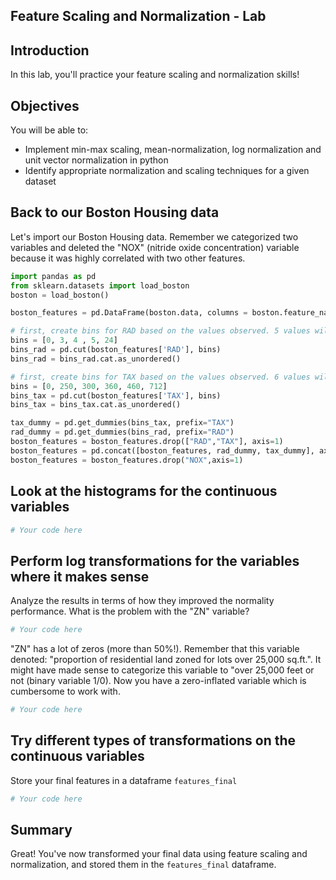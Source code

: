 
## Feature Scaling and Normalization - Lab

## Introduction
In this lab, you'll practice your feature scaling and normalization skills!

## Objectives
You will be able to:
* Implement min-max scaling, mean-normalization, log normalization and unit vector normalization in python
* Identify appropriate normalization and scaling techniques for a given dataset

## Back to our Boston Housing data

Let's import our Boston Housing data. Remember we categorized two variables and deleted the "NOX" (nitride oxide concentration) variable because it was highly correlated with two other features.


```python
import pandas as pd
from sklearn.datasets import load_boston
boston = load_boston()

boston_features = pd.DataFrame(boston.data, columns = boston.feature_names)

# first, create bins for RAD based on the values observed. 5 values will result in 4 bins
bins = [0, 3, 4 , 5, 24]
bins_rad = pd.cut(boston_features['RAD'], bins)
bins_rad = bins_rad.cat.as_unordered()

# first, create bins for TAX based on the values observed. 6 values will result in 5 bins
bins = [0, 250, 300, 360, 460, 712]
bins_tax = pd.cut(boston_features['TAX'], bins)
bins_tax = bins_tax.cat.as_unordered()

tax_dummy = pd.get_dummies(bins_tax, prefix="TAX")
rad_dummy = pd.get_dummies(bins_rad, prefix="RAD")
boston_features = boston_features.drop(["RAD","TAX"], axis=1)
boston_features = pd.concat([boston_features, rad_dummy, tax_dummy], axis=1)
boston_features = boston_features.drop("NOX",axis=1)
```

## Look at the histograms for the continuous variables


```python
# Your code here
```

## Perform log transformations for the variables where it makes sense

Analyze the results in terms of how they improved the normality performance. What is the problem with the "ZN" variable?  


```python
# Your code here
```

"ZN" has a lot of zeros (more than 50%!). Remember that this variable denoted: "proportion of residential land zoned for lots over 25,000 sq.ft.". It might have made sense to categorize this variable to "over 25,000 feet or not (binary variable 1/0). Now you have a zero-inflated variable which is cumbersome to work with.


```python
# Your code here
```

## Try different types of transformations on the continuous variables

Store your final features in a dataframe `features_final`


```python
# Your code here
```

## Summary
Great! You've now transformed your final data using feature scaling and normalization, and stored them in the `features_final` dataframe.
